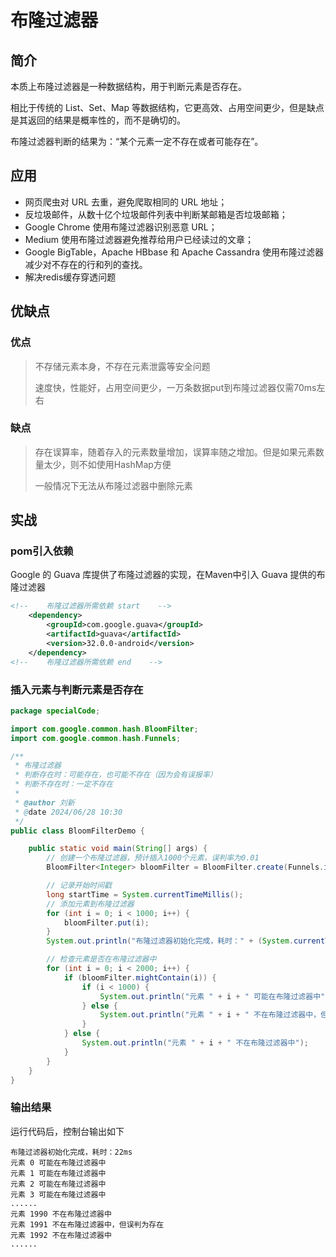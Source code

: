 # 布隆过滤器

## 简介

本质上布隆过滤器是一种数据结构，用于判断元素是否存在。

相比于传统的 List、Set、Map 等数据结构，它更高效、占用空间更少，但是缺点是其返回的结果是概率性的，而不是确切的。

布隆过滤器判断的结果为：“某个元素一定不存在或者可能存在”。

## 应用

- 网页爬虫对 URL 去重，避免爬取相同的 URL 地址；
- 反垃圾邮件，从数十亿个垃圾邮件列表中判断某邮箱是否垃圾邮箱；
- Google Chrome 使用布隆过滤器识别恶意 URL；
- Medium 使用布隆过滤器避免推荐给用户已经读过的文章；
- Google BigTable，Apache HBbase 和 Apache Cassandra 使用布隆过滤器减少对不存在的行和列的查找。
- 解决redis缓存穿透问题

## 优缺点

### 优点

> 不存储元素本身，不存在元素泄露等安全问题
>
> 速度快，性能好，占用空间更少，一万条数据put到布隆过滤器仅需70ms左右

### 缺点

> 存在误算率，随着存入的元素数量增加，误算率随之增加。但是如果元素数量太少，则不如使用HashMap方便
>
> 一般情况下无法从布隆过滤器中删除元素

## 实战

### pom引入依赖

Google 的 Guava 库提供了布隆过滤器的实现，在Maven中引入 Guava 提供的布隆过滤器

```xml
<!--    布隆过滤器所需依赖 start    -->
    <dependency>
        <groupId>com.google.guava</groupId>
        <artifactId>guava</artifactId>
        <version>32.0.0-android</version>
    </dependency>
<!--    布隆过滤器所需依赖 end    -->
```

### 插入元素与判断元素是否存在

```java
package specialCode;

import com.google.common.hash.BloomFilter;
import com.google.common.hash.Funnels;

/**
 * 布隆过滤器
 * 判断存在时：可能存在，也可能不存在（因为会有误报率）
 * 判断不存在时：一定不存在
 *
 * @author 刘新
 * @date 2024/06/28 10:30
 */
public class BloomFilterDemo {

    public static void main(String[] args) {
        // 创建一个布隆过滤器，预计插入1000个元素，误判率为0.01
        BloomFilter<Integer> bloomFilter = BloomFilter.create(Funnels.integerFunnel(), 1000, 0.01);

        // 记录开始时间戳
        long startTime = System.currentTimeMillis();
        // 添加元素到布隆过滤器
        for (int i = 0; i < 1000; i++) {
            bloomFilter.put(i);
        }
        System.out.println("布隆过滤器初始化完成，耗时：" + (System.currentTimeMillis() - startTime) + "ms");

        // 检查元素是否在布隆过滤器中
        for (int i = 0; i < 2000; i++) {
            if (bloomFilter.mightContain(i)) {
                if (i < 1000) {
                    System.out.println("元素 " + i + " 可能在布隆过滤器中");
                } else {
                    System.out.println("元素 " + i + " 不在布隆过滤器中，但误判为存在");
                }
            } else {
                System.out.println("元素 " + i + " 不在布隆过滤器中");
            }
        }
    }
}
```

### 输出结果

运行代码后，控制台输出如下

```shell
布隆过滤器初始化完成，耗时：22ms
元素 0 可能在布隆过滤器中
元素 1 可能在布隆过滤器中
元素 2 可能在布隆过滤器中
元素 3 可能在布隆过滤器中
......
元素 1990 不在布隆过滤器中
元素 1991 不在布隆过滤器中，但误判为存在
元素 1992 不在布隆过滤器中
......
```

